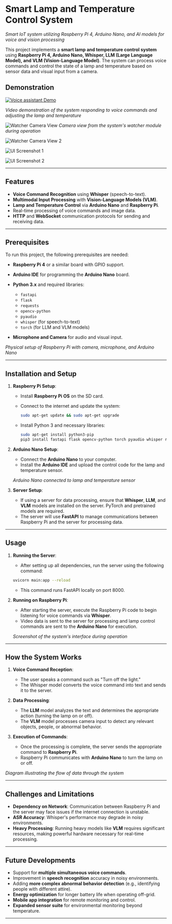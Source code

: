 # Smart Lamp and Temperature Control System

*Smart IoT system utilizing Raspberry Pi 4, Arduino Nano, and AI models for voice and vision processing*

This project implements a **smart lamp and temperature control system** using **Raspberry Pi 4, Arduino Nano, Whisper, LLM (Large Language Model), and VLM (Vision-Language Model)**. The system can process voice commands and control the state of a lamp and temperature based on sensor data and visual input from a camera.

## Demonstration

[![Voice assistant Demo](assets/demo.png)](assets/demo.mp4)

*Video demonstration of the system responding to voice commands and adjusting the lamp and temperature*

![Watcher Camera View](assets/whatcher1.png)
*Camera view from the system's watcher module during operation*

![Watcher Camera View 2](assets/whatcher2.jpg)

![UI Screenshot 1](assets/ui1.png)

![UI Screenshot 2](assets/ui2.png)

---

## Features

* **Voice Command Recognition** using **Whisper** (speech-to-text).
* **Multimodal Input Processing** with **Vision-Language Models (VLM)**.
* **Lamp and Temperature Control** via **Arduino Nano** and **Raspberry Pi**.
* Real-time processing of voice commands and image data.
* **HTTP** and **WebSocket** communication protocols for sending and receiving data.

---

## Prerequisites

To run this project, the following prerequisites are needed:

* **Raspberry Pi 4** or a similar board with GPIO support.
* **Arduino IDE** for programming the **Arduino Nano** board.
* **Python 3.x** and required libraries:

  * `fastapi`
  * `flask`
  * `requests`
  * `opencv-python`
  * `pyaudio`
  * `whisper` (for speech-to-text)
  * `torch` (for LLM and VLM models)
* **Microphone and Camera** for audio and visual input.

*Physical setup of Raspberry Pi with camera, microphone, and Arduino Nano*

---

## Installation and Setup

1. **Raspberry Pi Setup**:

   * Install **Raspberry Pi OS** on the SD card.
   * Connect to the internet and update the system:

     ```bash
     sudo apt-get update && sudo apt-get upgrade
     ```
   * Install Python 3 and necessary libraries:

     ```bash
     sudo apt-get install python3-pip
     pip3 install fastapi flask opencv-python torch pyaudio whisper requests
     ```

2. **Arduino Nano Setup**:

   * Connect the **Arduino Nano** to your computer.
   * Install the **Arduino IDE** and upload the control code for the lamp and temperature sensor.

   *Arduino Nano connected to lamp and temperature sensor*

3. **Server Setup**:

   * If using a server for data processing, ensure that **Whisper**, **LLM**, and **VLM** models are installed on the server. PyTorch and pretrained models are required.
   * The server will use **FastAPI** to manage communications between Raspberry Pi and the server for processing data.

---

## Usage

1. **Running the Server**:

   * After setting up all dependencies, run the server using the following command:

   ```bash
   uvicorn main:app --reload
   ```

   * This command runs FastAPI locally on port 8000.

2. **Running on Raspberry Pi**:

   * After starting the server, execute the Raspberry Pi code to begin listening for voice commands via **Whisper**.
   * Video data is sent to the server for processing and lamp control commands are sent to the **Arduino Nano** for execution.

   *Screenshot of the system's interface during operation*

---

## How the System Works

1. **Voice Command Reception**:

   * The user speaks a command such as "Turn off the light."
   * The Whisper model converts the voice command into text and sends it to the server.

2. **Data Processing**:

   * The **LLM** model analyzes the text and determines the appropriate action (turning the lamp on or off).
   * The **VLM** model processes camera input to detect any relevant objects, people, or abnormal behavior.

3. **Execution of Commands**:

   * Once the processing is complete, the server sends the appropriate command to **Raspberry Pi**.
   * Raspberry Pi communicates with **Arduino Nano** to turn the lamp on or off.

*Diagram illustrating the flow of data through the system*

---

## Challenges and Limitations

* **Dependency on Network**: Communication between Raspberry Pi and the server may face issues if the internet connection is unstable.
* **ASR Accuracy**: Whisper's performance may degrade in noisy environments.
* **Heavy Processing**: Running heavy models like **VLM** requires significant resources, making powerful hardware necessary for real-time processing.

---

## Future Developments

* Support for **multiple simultaneous voice commands**.
* Improvement in **speech recognition** accuracy in noisy environments.
* Adding **more complex abnormal behavior detection** (e.g., identifying people with different attire).
* **Energy optimization** for longer battery life when operating off-grid.
* **Mobile app integration** for remote monitoring and control.
* **Expanded sensor suite** for environmental monitoring beyond temperature.

---



